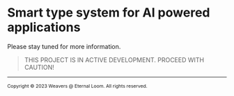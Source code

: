  # Smart type system for AI powered applications

Please stay tuned for more information.

> THIS PROJECT IS IN ACTIVE DEVELOPMENT. PROCEED WITH CAUTION!

---


<span style="font-size:8pt;">Copyright &copy; 2023 Weavers @ Eternal Loom. All rights reserved.</span>
